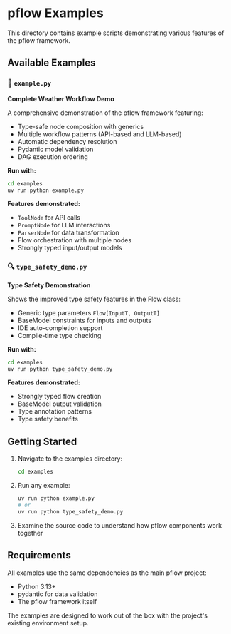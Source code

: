 # pflow Examples

This directory contains example scripts demonstrating various features of the pflow framework.

## Available Examples

### 📝 `example.py`
**Complete Weather Workflow Demo**

A comprehensive demonstration of the pflow framework featuring:
- Type-safe node composition with generics
- Multiple workflow patterns (API-based and LLM-based)
- Automatic dependency resolution
- Pydantic model validation
- DAG execution ordering

**Run with:**
```bash
cd examples
uv run python example.py
```

**Features demonstrated:**
- `ToolNode` for API calls
- `PromptNode` for LLM interactions
- `ParserNode` for data transformation
- Flow orchestration with multiple nodes
- Strongly typed input/output models

### 🔍 `type_safety_demo.py`
**Type Safety Demonstration**

Shows the improved type safety features in the Flow class:
- Generic type parameters `Flow[InputT, OutputT]`
- BaseModel constraints for inputs and outputs
- IDE auto-completion support
- Compile-time type checking

**Run with:**
```bash
cd examples
uv run python type_safety_demo.py
```

**Features demonstrated:**
- Strongly typed flow creation
- BaseModel output validation
- Type annotation patterns
- Type safety benefits

## Getting Started

1. Navigate to the examples directory:
   ```bash
   cd examples
   ```

2. Run any example:
   ```bash
   uv run python example.py
   # or
   uv run python type_safety_demo.py
   ```

3. Examine the source code to understand how pflow components work together

## Requirements

All examples use the same dependencies as the main pflow project:
- Python 3.13+
- pydantic for data validation
- The pflow framework itself

The examples are designed to work out of the box with the project's existing environment setup.